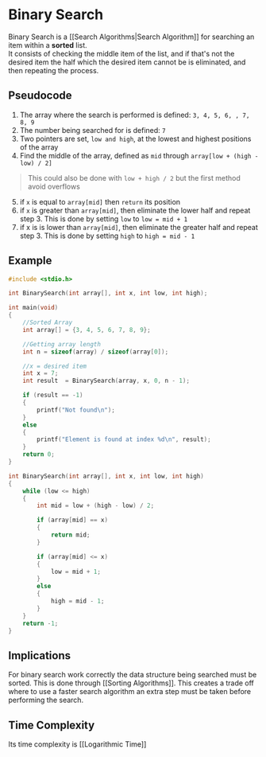 # Binary Search
Binary Search is a [[Search Algorithms|Search Algorithm]] for searching an item within a **sorted** list.  
It consists of checking the middle item of the list, and if that's not the desired item the half which the desired item cannot be is eliminated, and then repeating the process.


## Pseudocode
1. The array where the search is performed is defined: 
    `3, 4, 5, 6, , 7, 8, 9`
2. The number being searched for is defined:
    `7`
3. Two pointers are set, `low and high`, at the lowest and highest positions of the array
4. Find the middle of the array, defined as `mid` through `array[low + (high - low) / 2]`
> This could also be done with `low + high / 2` but the first method avoid overflows
5. if `x` is equal to `array[mid]` then `return` its position 
6. if `x` is greater than `array[mid]`, then eliminate the lower half and repeat step 3. This is done by setting `low` to `low = mid + 1`
7. if x is is lower than `array[mid]`, then eliminate the greater half and repeat step 3. This is done by setting `high` to `high = mid - 1`

## Example

```c
#include <stdio.h>

int BinarySearch(int array[], int x, int low, int high);

int main(void)
{
    //Sorted Array
    int array[] = {3, 4, 5, 6, 7, 8, 9};

    //Getting array length
    int n = sizeof(array) / sizeof(array[0]);

    //x = desired item
    int x = 7;
    int result  = BinarySearch(array, x, 0, n - 1);

    if (result == -1)
    {
        printf("Not found\n");
    }
    else
    {
        printf("Element is found at index %d\n", result);
    }
    return 0;
}

int BinarySearch(int array[], int x, int low, int high)
{
    while (low <= high)
    {
        int mid = low + (high - low) / 2;

        if (array[mid] == x)
        {
            return mid;
        }

        if (array[mid] <= x)
        {
            low = mid + 1;
        }
        else
        {
            high = mid - 1;
        }
    }
    return -1;
}

```
## Implications
For binary search work correctly the data structure being searched must be sorted. This is done through [[Sorting Algorithms]]. This creates a trade off where to use a faster search algorithm an extra step must be taken before performing the search.

## Time Complexity
Its time complexity is [[Logarithmic Time]]
